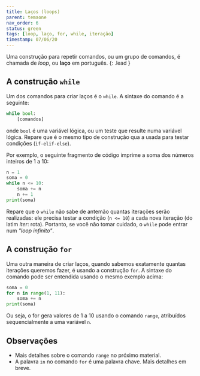 ```yaml
---
title: Laços (loops)
parent: temaone
nav_order: 6
status: green
tags: [loop, laço, for, while, iteração]
timestamp: 07/06/20
---
```


Uma construção para repetir comandos, ou um grupo de comandos, é chamada de *loop*, ou **laço** em português.
{: .lead }

<!-- ## Nesta página:
{: .no_toc .text-delta }

1. TOC
{:toc} -->

## A construção `while`

Um dos comandos para criar laços é o `while`. A sintaxe do comando é a seguinte:
```python
while bool:
    [comandos]
```
onde `bool` é uma variável lógica, ou um teste que resulte numa variável lógica. Repare que é o mesmo tipo de construção qua a usada para testar condições (`if-elif-else`).

Por exemplo, o seguinte fragmento de código imprime a soma dos números inteiros de 1 a 10:
```python
n = 1
soma = 0
while n <= 10:
    soma += n
    n += 1
print(soma)
```

Repare que o `while` não sabe de antemão quantas iterações serão realizadas: ele precisa testar a condição (`n <= 10`) a cada nova iteração (do latim *iter*: rota). Portanto, se você não tomar cuidado, o `while` pode entrar num *"loop infinito"*.

## A construção `for`

Uma outra maneira de criar laços, quando sabemos exatamente quantas iterações queremos fazer, é usando a construção `for`. A sintaxe do comando pode ser entendida usando o mesmo exemplo acima:
```python
soma = 0
for n in range(1, 11):
    soma += n
print(soma)
```

Ou seja, o for gera valores de 1 a 10 usando o comando `range`, atribuídos sequencialmente a uma variável `n`.

## Observações

- Mais detalhes sobre o comando `range` no próximo material.
- A palavra `in` no comando `for` é uma palavra chave. Mais detalhes em breve.

